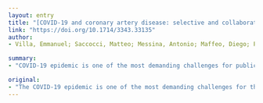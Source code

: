 ```yaml
---
layout: entry
title: "[COVID-19 and coronary artery disease: selective and collaborative use of resources during public health crisis]"
link: "https://doi.org/10.1714/3343.33135"
author:
- Villa, Emmanuel; Saccocci, Matteo; Messina, Antonio; Maffeo, Diego; Piti, Antonino; Bianchetti, Federico; Cuccia, Claudio; Troise, Giovanni

summary:
- "COVID-19 epidemic is one of the most demanding challenges for public health organizations. The Lombardy region faced firstly this outbreak in Italy. It recorded rapidly a saturation of intensive care and internal medicine beds. This lack of technical and human resources determined the interruption of elective surgical and interventional cardiovascular procedures."

original:
- "The COVID-19 epidemic is one of the most demanding challenges for the public health organizations. The Lombardy region faced firstly this outbreak in Italy and recorded rapidly a saturation of intensive care and internal medicine beds. Consequently, this lack of technical and human resources, together with people mobility restriction to contain virus spreading, determined the interruption of elective surgical and interventional cardiovascular procedures. In addition, the emergency track of acute patients has been rewritten due to limited resources and viral co-infection (pre- or in-hospital). Herein, we describe two cases of acute coronary syndrome with severe coronary artery disease and an indication for coronary artery bypass grafting. The first patient, COVID-19 positive, was treated with transcatheter technique due to symptom instability and underwent temporary circulatory support without intubation. The second patient received an intra-aortic balloon pump and was then transferred, in accordance with government emergency provisions, to a hub hospital to undergo off-pump coronary artery bypass grafting and short intensive care unit stay. These two apparently similar cases were treated differently according to the moving epidemiological and organizational conditions."
---
```


